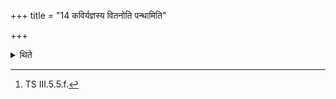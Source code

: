 +++
title = "14 कविर्यज्ञस्य वितनोति पन्थामिति"

+++

<details><summary>थिते</summary>

14. With kavir yajñasya vi tanoti...[^1] (the Adhvaryu) carries (the cup to the Āhavanīya-fire).   

[^1]: TS III.5.5.f.  
</details>
